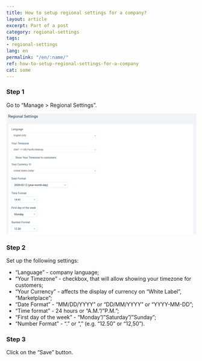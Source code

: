 ```yaml
---
title: How to setup regional settings for a company?
layout: article
excerpt: Part of a post
category: regional-settings
tags:
- regional-settings
lang: en
permalink: "/en/:name/"
ref: how-to-setup-regional-settings-for-a-company
cat: some
---
```


### **Step 1**

Go to “Manage > Regional Settings”.

![How_to_setup_a_regional_settings_for_a_company1](/assets/images/how_to_setup_a_regional_settings_for_a_company1.png)

### **Step 2**

Set up the following settings:
- “Language” - company language;
- “Your Timezone” - checkbox, that will allow showing your timezone for customers;
- “Your Currency” - affects the display of currency on “White Label”, “Marketplace”;
- “Date Format” - “ММ/DD/YYYY” or “DD/MM/YYYY” or “YYYY-MM-DD”;
- “Time format” - 24 hours or  “A.M.”/”P.M.”;
- “First day of the week” - “Monday”/”Saturday”/”Sunday”;
- “Number Format” -  “.” or “,” (e.g. “12.50” or “12,50”).

### **Step 3**

Click on the “Save” button.

